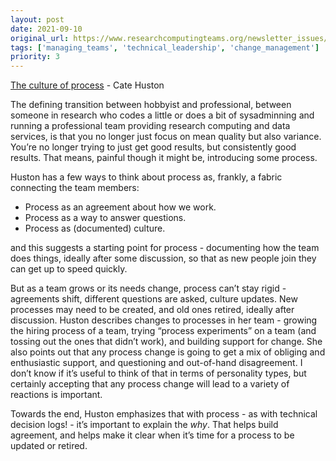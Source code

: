 ```yaml
---
layout: post
date: 2021-09-10
original_url: https://www.researchcomputingteams.org/newsletter_issues/0091
tags: ['managing_teams', 'technical_leadership', 'change_management']
priority: 3
---
```


<!-- markdownlint-disable MD033 -->
<!-- markdownlint-disable MD041 -->
<!-- markdownlint-disable MD049 -->

[The culture of process](https://leaddev.com/process/culture-process) - Cate Huston

The defining transition between hobbyist and professional, between someone in research who codes a little or does a bit of sysadminning and running a professional team providing research computing and data services, is that you no longer just focus on mean quality but also variance. You’re no longer trying to just get good results, but consistently good results. That means, painful though it might be, introducing some process.

Huston has a few ways to think about process as, frankly, a fabric connecting the team members:

-   Process as an agreement about how we work.
-   Process as a way to answer questions.
-   Process as (documented) culture.

and this suggests a starting point for process - documenting how the team does things, ideally after some discussion, so that as new people join they can get up to speed quickly.

But as a team grows or its needs change, process can’t stay rigid - agreements shift, different questions are asked, culture updates. New processes may need to be created, and old ones retired, ideally after discussion. Huston describes changes to processes in her team - growing the hiring process of a team, trying “process experiments” on a team (and tossing out the ones that didn’t work), and building support for change. She also points out that any process change is going to get a mix of obliging and enthusiastic support, and questioning and out-of-hand disagreement. I don’t know if it’s useful to think of that in terms of personality types, but certainly accepting that any process change will lead to a variety of reactions is important.

Towards the end, Huston emphasizes that with process - as with technical decision logs! - it’s important to explain the _why_. That helps build agreement, and helps make it clear when it’s time for a process to be updated or retired.
